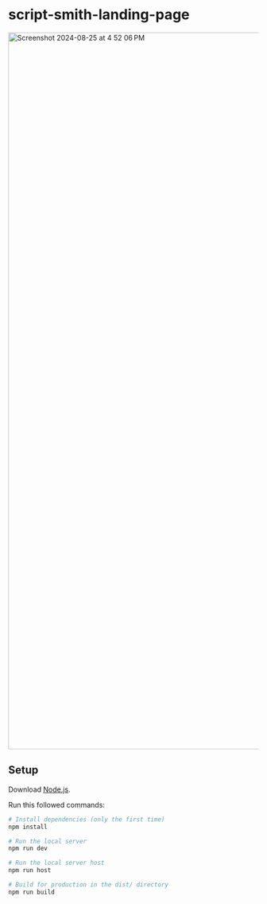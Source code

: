# script-smith-landing-page
<img width="1440" alt="Screenshot 2024-08-25 at 4 52 06 PM" src="https://github.com/user-attachments/assets/1b23f31e-0b6b-4fb8-a698-75c72e8b7d8d">

## Setup
Download [Node.js](https://nodejs.org/en/download/).

Run this followed commands:

``` bash
# Install dependencies (only the first time)
npm install

# Run the local server
npm run dev

# Run the local server host
npm run host

# Build for production in the dist/ directory
npm run build
```
